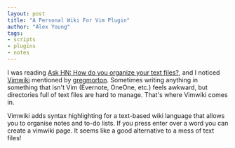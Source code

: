 ```yaml
---
layout: post
title: "A Personal Wiki For Vim Plugin"
author: "Alex Young"
tags: 
- scripts
- plugins
- notes
---
```


I was reading [Ask HN: How do you organize your text files?](https://news.ycombinator.com/item?id=7758968), and I noticed [Vimwiki](https://github.com/vimwiki/vimwiki) mentioned by [gregmorton](https://news.ycombinator.com/user?id=gregmorton).  Sometimes writing anything in something that isn't Vim (Evernote, OneOne, etc.) feels awkward, but directories full of text files are hard to manage.  That's where Vimwiki comes in.

Vimwiki adds syntax highlighting for a text-based wiki language that allows you to organise notes and to-do lists.  If you press enter over a word you can create a vimwiki page.  It seems like a good alternative to a mess of text files!
